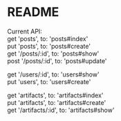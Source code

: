# README

Current API:<br>
  get 'posts', to: 'posts#index'<br>
  put 'posts', to: 'posts#create'<br>
  get '/posts/:id', to: 'posts#show'<br>
  post '/posts/:id', to: 'posts#update'<br>

  get '/users/:id', to: 'users#show'<br>
  put 'users', to: 'users#create'<br>

  get 'artifacts', to: 'artifacts#index'<br>
  put 'artifacts', to: 'artifacts#create'<br>
  get '/artifacts/:id', to: 'artifacts#show'<br>
